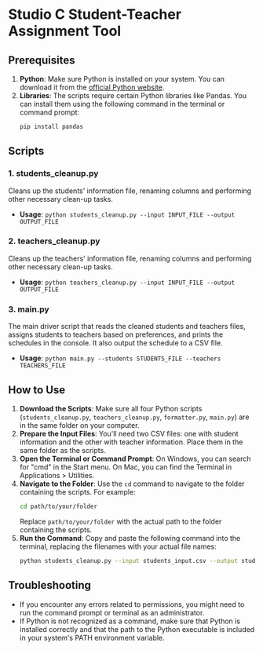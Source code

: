 # Studio C Student-Teacher Assignment Tool

## Prerequisites
1. **Python**: Make sure Python is installed on your system. You can download it from the [official Python website](https://www.python.org/downloads/).
2. **Libraries**: The scripts require certain Python libraries like Pandas. You can install them using the following command in the terminal or command prompt:
   ```bash
   pip install pandas
   ```

## Scripts
### 1. students_cleanup.py
Cleans up the students' information file, renaming columns and performing other necessary clean-up tasks.
- **Usage**: `python students_cleanup.py --input INPUT_FILE --output OUTPUT_FILE`

### 2. teachers_cleanup.py
Cleans up the teachers' information file, renaming columns and performing other necessary clean-up tasks.
- **Usage**: `python teachers_cleanup.py --input INPUT_FILE --output OUTPUT_FILE`

### 3. main.py
The main driver script that reads the cleaned students and teachers files, assigns students to teachers based on preferences, and prints the schedules in the console. It also output the schedule to a CSV file.
- **Usage**: `python main.py --students STUDENTS_FILE --teachers TEACHERS_FILE`

## How to Use
1. **Download the Scripts**: Make sure all four Python scripts (`students_cleanup.py`, `teachers_cleanup.py`, `formatter.py`, `main.py`) are in the same folder on your computer.
2. **Prepare the Input Files**: You'll need two CSV files: one with student information and the other with teacher information. Place them in the same folder as the scripts.
3. **Open the Terminal or Command Prompt**: On Windows, you can search for "cmd" in the Start menu. On Mac, you can find the Terminal in Applications > Utilities.
4. **Navigate to the Folder**: Use the `cd` command to navigate to the folder containing the scripts. For example:
   ```bash
   cd path/to/your/folder
   ```
   Replace `path/to/your/folder` with the actual path to the folder containing the scripts.
5. **Run the Command**: Copy and paste the following command into the terminal, replacing the filenames with your actual file names:
   ```bash
   python students_cleanup.py --input students_input.csv --output students.csv && python teachers_cleanup.py --input teachers_input.csv --output teachers.csv && python main.py --students students.csv --teachers teachers.csv
   ```

## Troubleshooting
- If you encounter any errors related to permissions, you might need to run the command prompt or terminal as an administrator.
- If Python is not recognized as a command, make sure that Python is installed correctly and that the path to the Python executable is included in your system's PATH environment variable.
